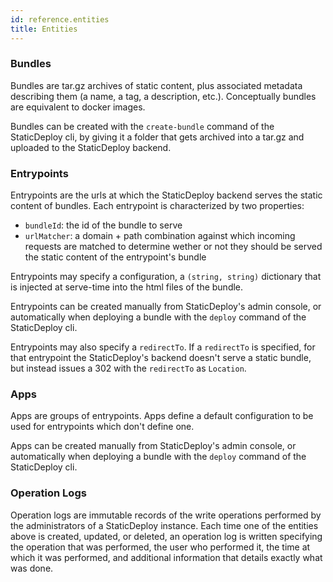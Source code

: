 ```yaml
---
id: reference.entities
title: Entities
---
```


### Bundles

Bundles are tar.gz archives of static content, plus associated metadata
describing them (a name, a tag, a description, etc.). Conceptually bundles are
equivalent to docker images.

Bundles can be created with the `create-bundle` command of the StaticDeploy cli,
by giving it a folder that gets archived into a tar.gz and uploaded to the
StaticDeploy backend.

### Entrypoints

Entrypoints are the urls at which the StaticDeploy backend serves the static
content of bundles. Each entrypoint is characterized by two properties:

- `bundleId`: the id of the bundle to serve
- `urlMatcher`: a domain + path combination against which incoming requests are
  matched to determine wether or not they should be served the static content of
  the entrypoint's bundle

Entrypoints may specify a configuration, a `(string, string)` dictionary that is
injected at serve-time into the html files of the bundle.

Entrypoints can be created manually from StaticDeploy's admin console, or
automatically when deploying a bundle with the `deploy` command of the
StaticDeploy cli.

Entrypoints may also specify a `redirectTo`. If a `redirectTo` is specified, for
that entrypoint the StaticDeploy's backend doesn't serve a static bundle, but
instead issues a 302 with the `redirectTo` as `Location`.

### Apps

Apps are groups of entrypoints. Apps define a default configuration to be used
for entrypoints which don't define one.

Apps can be created manually from StaticDeploy's admin console, or automatically
when deploying a bundle with the `deploy` command of the StaticDeploy cli.

### Operation Logs

Operation logs are immutable records of the write operations performed by the
administrators of a StaticDeploy instance. Each time one of the entities above
is created, updated, or deleted, an operation log is written specifying the
operation that was performed, the user who performed it, the time at which it
was performed, and additional information that details exactly what was done.

